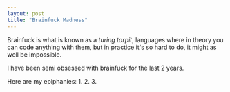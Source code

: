 ```yaml
---
layout: post
title: "Brainfuck Madness"
---
```


Brainfuck is what is known as a *turing tarpit*, languages where in theory you can code anything with them, but in practice it's so hard to do, it might as well be impossible.



I have been semi obsessed with brainfuck for the last 2 years.


Here are my epiphanies:
1. 
2. 
3. 
